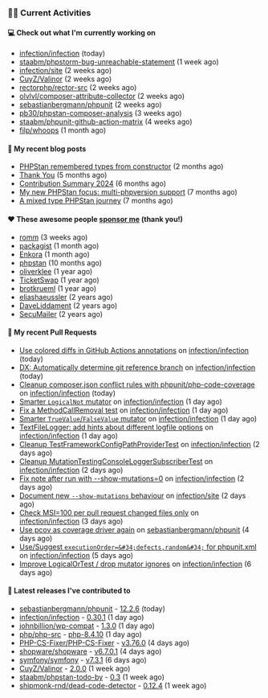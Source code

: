 ### 👨‍💻 Current Activities


#### 💻 Check out what I'm currently working on

- [infection/infection](https://github.com/infection/infection) (today)
- [staabm/phpstorm-bug-unreachable-statement](https://github.com/staabm/phpstorm-bug-unreachable-statement) (1 week ago)
- [infection/site](https://github.com/infection/site) (2 weeks ago)
- [CuyZ/Valinor](https://github.com/CuyZ/Valinor) (2 weeks ago)
- [rectorphp/rector-src](https://github.com/rectorphp/rector-src) (2 weeks ago)
- [olvlvl/composer-attribute-collector](https://github.com/olvlvl/composer-attribute-collector) (2 weeks ago)
- [sebastianbergmann/phpunit](https://github.com/sebastianbergmann/phpunit) (2 weeks ago)
- [pb30/phpstan-composer-analysis](https://github.com/pb30/phpstan-composer-analysis) (3 weeks ago)
- [staabm/phpunit-github-action-matrix](https://github.com/staabm/phpunit-github-action-matrix) (4 weeks ago)
- [filp/whoops](https://github.com/filp/whoops) (1 month ago)


#### 📜 My recent blog posts

- [PHPStan remembered types from constructor](https://staabm.github.io/2025/04/15/phpstan-remember-constructor-types.html) (2 months ago)
- [Thank You](https://staabm.github.io/2025/01/24/thank-you.html) (5 months ago)
- [Contribution Summary 2024](https://staabm.github.io/2024/12/11/contribution-summary-2024.html) (6 months ago)
- [My new PHPStan focus: multi-phpversion support](https://staabm.github.io/2024/11/28/phpstan-php-version-in-scope.html) (7 months ago)
- [A mixed type PHPStan journey](https://staabm.github.io/2024/11/26/phpstan-mixed-types.html) (7 months ago)


#### ❤️ These awesome people [sponsor me](https://github.com/sponsors/staabm) (thank you!)

- [romm](https://github.com/romm) (3 weeks ago)
- [packagist](https://github.com/packagist) (1 month ago)
- [Enkora](https://github.com/Enkora) (1 month ago)
- [phpstan](https://github.com/phpstan) (10 months ago)
- [oliverklee](https://github.com/oliverklee) (1 year ago)
- [TicketSwap](https://github.com/TicketSwap) (1 year ago)
- [brotkrueml](https://github.com/brotkrueml) (1 year ago)
- [eliashaeussler](https://github.com/eliashaeussler) (2 years ago)
- [DaveLiddament](https://github.com/DaveLiddament) (2 years ago)
- [SecuMailer](https://github.com/SecuMailer) (2 years ago)


#### 🔨 My recent Pull Requests

- [Use colored diffs in GitHub Actions annotations](https://github.com/infection/infection/pull/2292) on [infection/infection](https://github.com/infection/infection) (today)
- [DX: Automatically determine git reference branch](https://github.com/infection/infection/pull/2289) on [infection/infection](https://github.com/infection/infection) (today)
- [Cleanup composer.json conflict rules with phpunit/php-code-coverage](https://github.com/infection/infection/pull/2288) on [infection/infection](https://github.com/infection/infection) (today)
- [Smarter `LogicalNot` mutator](https://github.com/infection/infection/pull/2283) on [infection/infection](https://github.com/infection/infection) (1 day ago)
- [Fix a MethodCallRemoval test](https://github.com/infection/infection/pull/2282) on [infection/infection](https://github.com/infection/infection) (1 day ago)
- [Smarter `TrueValue`/`FalseValue` mutator](https://github.com/infection/infection/pull/2280) on [infection/infection](https://github.com/infection/infection) (1 day ago)
- [TextFileLogger: add hints about different logfile options](https://github.com/infection/infection/pull/2278) on [infection/infection](https://github.com/infection/infection) (1 day ago)
- [Cleanup TestFrameworkConfigPathProviderTest](https://github.com/infection/infection/pull/2275) on [infection/infection](https://github.com/infection/infection) (2 days ago)
- [Cleanup MutationTestingConsoleLoggerSubscriberTest](https://github.com/infection/infection/pull/2274) on [infection/infection](https://github.com/infection/infection) (2 days ago)
- [Fix note after run with --show-mutations=0](https://github.com/infection/infection/pull/2273) on [infection/infection](https://github.com/infection/infection) (2 days ago)
- [Document new `--show-mutations` behaviour](https://github.com/infection/site/pull/275) on [infection/site](https://github.com/infection/site) (2 days ago)
- [Check MSI=100 per pull request changed files only](https://github.com/infection/infection/pull/2270) on [infection/infection](https://github.com/infection/infection) (3 days ago)
- [Use pcov as coverage driver again](https://github.com/sebastianbergmann/phpunit/pull/6255) on [sebastianbergmann/phpunit](https://github.com/sebastianbergmann/phpunit) (4 days ago)
- [Use/Suggest `executionOrder=&#34;defects,random&#34;` for phpunit.xml](https://github.com/infection/infection/pull/2267) on [infection/infection](https://github.com/infection/infection) (5 days ago)
- [Improve LogicalOrTest / drop mutator ignores](https://github.com/infection/infection/pull/2266) on [infection/infection](https://github.com/infection/infection) (6 days ago)


#### 🔭 Latest releases I've contributed to

- [sebastianbergmann/phpunit](https://github.com/sebastianbergmann/phpunit) - [12.2.6](https://github.com/sebastianbergmann/phpunit/releases/tag/12.2.6) (today)
- [infection/infection](https://github.com/infection/infection) - [0.30.1](https://github.com/infection/infection/releases/tag/0.30.1) (1 day ago)
- [johnbillion/wp-compat](https://github.com/johnbillion/wp-compat) - [1.3.0](https://github.com/johnbillion/wp-compat/releases/tag/1.3.0) (1 day ago)
- [php/php-src](https://github.com/php/php-src) - [php-8.4.10](https://github.com/php/php-src/releases/tag/php-8.4.10) (1 day ago)
- [PHP-CS-Fixer/PHP-CS-Fixer](https://github.com/PHP-CS-Fixer/PHP-CS-Fixer) - [v3.76.0](https://github.com/PHP-CS-Fixer/PHP-CS-Fixer/releases/tag/v3.76.0) (4 days ago)
- [shopware/shopware](https://github.com/shopware/shopware) - [v6.7.0.1](https://github.com/shopware/shopware/releases/tag/v6.7.0.1) (4 days ago)
- [symfony/symfony](https://github.com/symfony/symfony) - [v7.3.1](https://github.com/symfony/symfony/releases/tag/v7.3.1) (6 days ago)
- [CuyZ/Valinor](https://github.com/CuyZ/Valinor) - [2.0.0](https://github.com/CuyZ/Valinor/releases/tag/2.0.0) (1 week ago)
- [staabm/phpstan-todo-by](https://github.com/staabm/phpstan-todo-by) - [0.3](https://github.com/staabm/phpstan-todo-by/releases/tag/0.3) (1 week ago)
- [shipmonk-rnd/dead-code-detector](https://github.com/shipmonk-rnd/dead-code-detector) - [0.12.4](https://github.com/shipmonk-rnd/dead-code-detector/releases/tag/0.12.4) (1 week ago)
